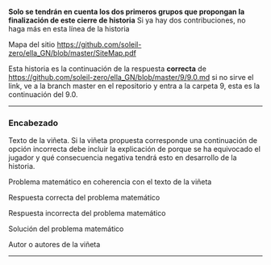 **Solo se tendrán en cuenta los dos primeros grupos que propongan la finalización de este cierre de historia** Si ya hay dos contribuciones, no haga más en esta línea de la historia

Mapa del sitio https://github.com/soleil-zero/ella_GN/blob/master/SiteMap.pdf

Esta historia es la continuación de la respuesta **correcta** de https://github.com/soleil-zero/ella_GN/blob/master/9/9.0.md si no sirve el link, 
ve a la branch master en el repositorio y entra a la carpeta 9, esta es la continuación del 9.0.

**********************************************************************
### Encabezado

Texto de la viñeta. Si la viñeta propuesta corresponde una continuación de opción incorrecta debe incluir la explicación de porque se ha equivocado el jugador y qué consecuencia negativa tendrá esto en desarrollo de la historia.

Problema matemático en coherencia con el texto de la viñeta

Respuesta correcta del problema matemático

Respuesta incorrecta del problema matemático

Solución del problema matemático

Autor o autores de la viñeta
**********************************************************************

